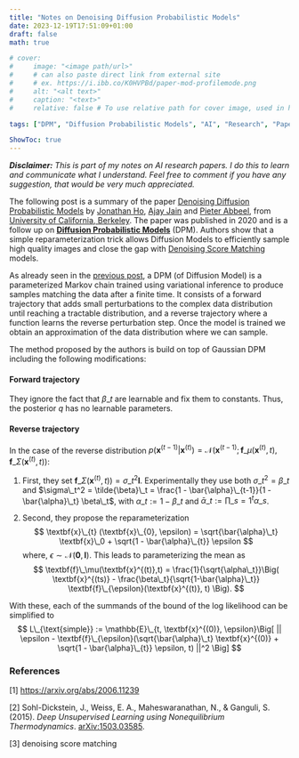 ```yaml
---
title: "Notes on Denoising Diffusion Probabilistic Models"
date: 2023-12-19T17:51:09+01:00
draft: false
math: true

# cover:
#     image: "<image path/url>"
#     # can also paste direct link from external site
#     # ex. https://i.ibb.co/K0HVPBd/paper-mod-profilemode.png
#     alt: "<alt text>"
#     caption: "<text>"
#     relative: false # To use relative path for cover image, used in hugo Page-bundles

tags: ["DPM", "Diffusion Probabilistic Models", "AI", "Research", "Paper", "Machine Learning", "Deep Learning", "Probabilistic Models", "Probabilistic Graphical Models", "PGM", "Directed Models", "Diffusion", "Markov Chain", "Statistical Physics", "Diffusion Models", "DDPM", "Denoising", "Denoising Diffusion Probabilistic Models"]

ShowToc: true
---
```


***Disclaimer:*** *This is part of my notes on AI research papers. I do this to learn and communicate what I understand. Feel free to comment if you have any suggestion, that would be very much appreciated.*

The following post is a summary of the paper [Denoising Diffusion Probabilistic Models](#1) by [Jonathan Ho](https://arxiv.org/search/cs?searchtype=author&query=Ho,+J), [Ajay Jain](https://arxiv.org/search/cs?searchtype=author&query=Jain,+A) and [Pieter Abbeel](https://arxiv.org/search/cs?searchtype=author&query=Abbeel,+P), from [University of California, Berkeley](https://www.berkeley.edu/). The paper was published in 2020 and is a follow up on [**Diffusion Probabilistic Models**](#2) (DPM). Authors show that a simple reparameterization trick allows Diffusion Models to efficiently sample high quality images and close the gap with [Denoising Score Matching](#3) models. 

As already seen in the [previous post](https://alex-pv01.github.io/posts/papers/deep-unsupervised-learning-using-nonequilibrium-thermodynamics/), a DPM (of Diffusion Model) is a parameterized Markov chain trained using variational inference to produce samples matching the data after a finite time. It consists of a forward trajectory that adds small perturbations to the complex data distribution until reaching a tractable distribution, and a reverse trajectory where a function learns the reverse perturbation step. Once the model is trained we obtain an approximation of the data distribution where we can sample. 

The method proposed by the authors is build on top of Gaussian DPM including the following modifications: 

#### Forward trajectory
They ignore the fact that $\beta\_t$ are learnable and fix them to constants. Thus, the posterior $q$ has no learnable parameters.

#### Reverse trajectory
In the case of the reverse distribution $p(\textbf{x}^{(t-1)} | \textbf{x}^{(t)}) = \mathcal{N}(\textbf{x}^{(t-1)};\textbf{f}\_\mu(\textbf{x}^{(t)},t),\textbf{f}\_\Sigma(\textbf{x}^{(t)},t))$:

1. First, they set $\textbf{f}\_\Sigma(\textbf{x}^{(t)},t)) = \sigma\_t^2\textbf{I}$. Experimentally they use both $\sigma\_t^2 = \beta\_t$ and $\sigma\_t^2 = \tilde{\beta}\_t = \frac{1 - \bar{\alpha}\_{t-1}}{1 - \bar{\alpha}\_t} \beta\_t$, with $\alpha\_t := 1 - \beta\_t$ and $\bar{\alpha}\_t := \prod\_{s=1}^t \alpha\_s$. 

2. Second, they propose the reparameterization 
$$ \textbf{x}\_{t} (\textbf{x}\_{0}, \epsilon) = \sqrt{\bar{\alpha}\_t} \textbf{x}\_0 + \sqrt{1 - \bar{\alpha}\_{t}} \epsilon $$
where, $\epsilon \sim \mathcal{N}(\textbf{0}, \textbf{I})$. This leads to parameterizing the mean as
$$ \textbf{f}\_\mu(\textbf{x}^{(t)},t) = \frac{1}{\sqrt{\alpha\_t}}\Big( \textbf{x}^{(ts)} - \frac{\beta\_t}{\sqrt{1-\bar{\alpha}\_t}} \textbf{f}\_{\epsilon}(\textbf{x}^{(t)}, t) \Big). $$

With these, each of the summands of the bound of the log likelihood can be simplified to 
$$ L\_{\text{simple}} := \mathbb{E}\_{t, \textbf{x}^{(0)}, \epsilon}\Big[ || \epsilon - \textbf{f}\_{\epsilon}(\sqrt{\bar{\alpha}\_t} \textbf{x}^{(0)} + \sqrt{1 - \bar{\alpha}\_{t}} \epsilon, t) ||^2 \Big] $$




### References
<a id="1">[1]</a> 
https://arxiv.org/abs/2006.11239

<a id="2">[2]</a> Sohl-Dickstein, J., Weiss, E. A., Maheswaranathan, N., & Ganguli, S. (2015). *Deep Unsupervised Learning using Nonequilibrium Thermodynamics*. [arXiv:1503.03585](https://arxiv.org/abs/1503.03585).

<a id="3">[3]</a> denoising score matching